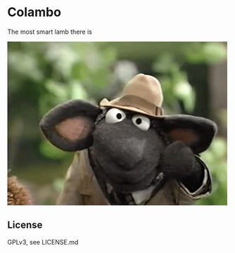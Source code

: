 # Colambo

The most smart lamb there is

![Oh, there's just one more thing](colambo.webp)

## License

GPLv3, see LICENSE.md
